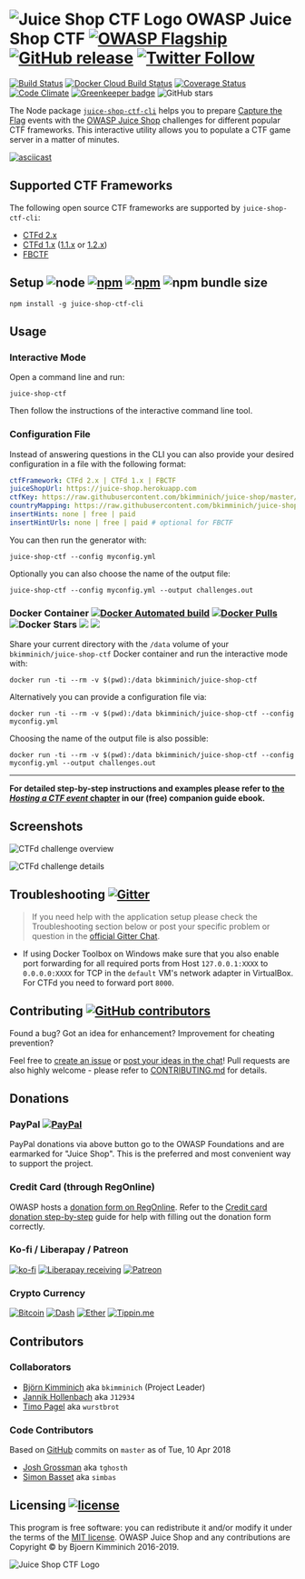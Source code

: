 # ![Juice Shop CTF Logo](https://raw.githubusercontent.com/bkimminich/juice-shop-ctf/master/images/JuiceShopCTF_Logo_100px.png) OWASP Juice Shop CTF [![OWASP Flagship](https://img.shields.io/badge/owasp-flagship%20project-48A646.svg)](https://www.owasp.org/index.php/OWASP_Project_Inventory#tab=Flagship_Projects) [![GitHub release](https://img.shields.io/github/release/bkimminich/juice-shop-ctf.svg)](https://github.com/bkimminich/juice-shop-ctf/releases/latest) [![Twitter Follow](https://img.shields.io/twitter/follow/owasp_juiceshop.svg?style=social&label=Follow)](https://twitter.com/owasp_juiceshop)

[![Build Status](https://travis-ci.org/bkimminich/juice-shop-ctf.svg?branch=master)](https://travis-ci.org/bkimminich/juice-shop-ctf)
[![Docker Cloud Build Status](https://img.shields.io/docker/cloud/build/bkimminich/juice-shop-ctf.svg)](https://cloud.docker.com/repository/docker/bkimminich/juice-shop-ctf/builds)
[![Coverage Status](https://coveralls.io/repos/github/bkimminich/juice-shop-ctf/badge.svg?branch=master)](https://coveralls.io/github/bkimminich/juice-shop-ctf?branch=master)
[![Code Climate](https://codeclimate.com/github/bkimminich/juice-shop-ctf/badges/gpa.svg)](https://codeclimate.com/github/bkimminich/juice-shop-ctf)
[![Greenkeeper badge](https://badges.greenkeeper.io/bkimminich/juice-shop-ctf.svg)](https://greenkeeper.io/)
![GitHub stars](https://img.shields.io/github/stars/bkimminich/juice-shop-ctf.svg?label=GitHub%20%E2%98%85&style=flat)

The Node package
[`juice-shop-ctf-cli`](https://www.npmjs.com/package/juice-shop-ctf-cli)
helps you to prepare [Capture the Flag](https://en.wikipedia.org/wiki/Capture_the_flag#Computer_security) events with the
[OWASP Juice Shop](http://owasp-juice.shop) challenges for different popular CTF frameworks. This interactive utility allows you to populate a CTF game server in a matter of minutes.

[![asciicast](https://asciinema.org/a/244925.png)](https://asciinema.org/a/244925?size=medium&rows=28&speed=1.25)

## Supported CTF Frameworks

The following open source CTF frameworks are supported by
`juice-shop-ctf-cli`:

* [CTFd 2.x](https://github.com/CTFd/CTFd/releases/latest)
* [CTFd 1.x](https://ctfd.io/)
  ([1.1.x](https://github.com/CTFd/CTFd/releases/tag/1.1.4) or [1.2.x](https://github.com/CTFd/CTFd/releases/tag/1.2.0))
* [FBCTF](https://github.com/facebook/fbctf)

## Setup ![node](https://img.shields.io/node/v/juice-shop-ctf-cli.svg) [![npm](https://img.shields.io/npm/dm/juice-shop-ctf-cli.svg)](https://www.npmjs.com/package/juice-shop-ctf-cli) [![npm](https://img.shields.io/npm/dt/juice-shop-ctf-cli.svg)](https://www.npmjs.com/package/juice-shop-ctf-cli) ![npm bundle size](https://img.shields.io/bundlephobia/min/juice-shop-ctf-cli.svg)

```
npm install -g juice-shop-ctf-cli
```

## Usage

### Interactive Mode

Open a command line and run:

```
juice-shop-ctf
```

Then follow the instructions of the interactive command line tool.

### Configuration File

Instead of answering questions in the CLI you can also provide your
desired configuration in a file with the following format:

```yaml
ctfFramework: CTFd 2.x | CTFd 1.x | FBCTF
juiceShopUrl: https://juice-shop.herokuapp.com
ctfKey: https://raw.githubusercontent.com/bkimminich/juice-shop/master/ctf.key # can also be actual key instead URL
countryMapping: https://raw.githubusercontent.com/bkimminich/juice-shop/master/config/fbctf.yml # ignored for CTFd
insertHints: none | free | paid
insertHintUrls: none | free | paid # optional for FBCTF
```

You can then run the generator with:

```
juice-shop-ctf --config myconfig.yml
```

Optionally you can also choose the name of the output file:

```
juice-shop-ctf --config myconfig.yml --output challenges.out
```

### Docker Container [![Docker Automated build](https://img.shields.io/docker/automated/bkimminich/juice-shop-ctf.svg)](https://registry.hub.docker.com/u/bkimminich/juice-shop-ctf/) [![Docker Pulls](https://img.shields.io/docker/pulls/bkimminich/juice-shop-ctf.svg)](https://registry.hub.docker.com/u/bkimminich/juice-shop-ctf/) ![Docker Stars](https://img.shields.io/docker/stars/bkimminich/juice-shop-ctf.svg) [![](https://images.microbadger.com/badges/image/bkimminich/juice-shop-ctf.svg)](https://microbadger.com/images/bkimminich/juice-shop-ctf "Get your own image badge on microbadger.com") [![](https://images.microbadger.com/badges/version/bkimminich/juice-shop-ctf.svg)](https://microbadger.com/images/bkimminich/juice-shop-ctf "Get your own version badge on microbadger.com")

Share your current directory with the `/data` volume of your
`bkimminich/juice-shop-ctf` Docker container and run the interactive
mode with:

```
docker run -ti --rm -v $(pwd):/data bkimminich/juice-shop-ctf
```

Alternatively you can provide a configuration file via:

```
docker run -ti --rm -v $(pwd):/data bkimminich/juice-shop-ctf --config myconfig.yml
```

Choosing the name of the output file is also possible:

```
docker run -ti --rm -v $(pwd):/data bkimminich/juice-shop-ctf --config myconfig.yml --output challenges.out
```

---

**For detailed step-by-step instructions and examples please refer to
[the _Hosting a CTF event_ chapter](https://bkimminich.gitbooks.io/pwning-owasp-juice-shop/content/part1/ctf.html)
in our (free) companion guide ebook.**

## Screenshots

![CTFd challenge overview](https://bkimminich.gitbooks.io/pwning-owasp-juice-shop/content/part1/img/ctfd_1.png)

![CTFd challenge details](https://bkimminich.gitbooks.io/pwning-owasp-juice-shop/content/part1/img/ctfd_2.png)

## Troubleshooting [![Gitter](http://img.shields.io/badge/gitter-join%20chat-1dce73.svg)](https://gitter.im/bkimminich/juice-shop)

> If you need help with the application setup please check the
> Troubleshooting section below or post your specific problem or
> question in the
> [official Gitter Chat](https://gitter.im/bkimminich/juice-shop).

- If using Docker Toolbox on Windows make sure that you also enable port
  forwarding for all required ports from Host `127.0.0.1:XXXX` to
  `0.0.0.0:XXXX` for TCP in the `default` VM's network adapter in
  VirtualBox. For CTFd you need to forward port `8000`.

## Contributing [![GitHub contributors](https://img.shields.io/github/contributors/bkimminich/juice-shop-ctf.svg)](https://github.com/bkimminich/juice-shop-ctf/graphs/contributors)

Found a bug? Got an idea for enhancement? Improvement for cheating
prevention?

Feel free to
[create an issue](https://github.com/bkimminich/juice-shop-ctf/issues)
or
[post your ideas in the chat](https://gitter.im/bkimminich/juice-shop)!
Pull requests are also highly welcome - please refer to
[CONTRIBUTING.md](CONTRIBUTING.md) for details.

## Donations

### PayPal [![PayPal](https://www.paypalobjects.com/en_US/i/btn/btn_donate_SM.gif)](https://www.paypal.com/cgi-bin/webscr?cmd=_donations&business=paypal%40owasp%2eorg&lc=BM&item_name=OWASP%20Juice%20Shop%20Project&item_number=OWASP%20Foundation&no_note=0&currency_code=USD&bn=PP%2dDonationsBF)

PayPal donations via above button go to the OWASP Foundations and are
earmarked for "Juice Shop". This is the preferred and most convenient
way to support the project.

### Credit Card (through RegOnline)

OWASP hosts a
[donation form on RegOnline](https://www.regonline.com/Register/Checkin.aspx?EventID=1044369).
Refer to the
[Credit card donation step-by-step](https://bkimminich.gitbooks.io/pwning-owasp-juice-shop/content/part3/donations.html#credit-card-donation-step-by-step)
guide for help with filling out the donation form correctly.

### Ko-fi / Liberapay / Patreon

[![ko-fi](https://www.ko-fi.com/img/donate_sm.png)](https://ko-fi.com/C0C7PLXP)
[![Liberapay receiving](https://img.shields.io/liberapay/receives/bkimminich.svg)](https://liberapay.com/bkimminich/donate)
[![Patreon](https://img.shields.io/badge/Become%20a-Patron-red.svg)](https://www.patreon.com/join/bkimminich?)

### Crypto Currency

[![Bitcoin](https://img.shields.io/badge/bitcoin-1AbKfgvw9psQ41NbLi8kufDQTezwG8DRZm-orange.svg)](https://blockchain.info/address/1AbKfgvw9psQ41NbLi8kufDQTezwG8DRZm)
[![Dash](https://img.shields.io/badge/dash-Xr556RzuwX6hg5EGpkybbv5RanJoZN17kW-blue.svg)](https://explorer.dash.org/address/Xr556RzuwX6hg5EGpkybbv5RanJoZN17kW)
[![Ether](https://img.shields.io/badge/ether-0x0f933ab9fcaaa782d0279c300d73750e1311eae6-lightgrey.svg)](https://etherscan.io/address/0x0f933ab9fcaaa782d0279c300d73750e1311eae6)
[![Tippin.me](https://img.shields.io/badge/tippin.me-%40bkimminich-%23ff8b8b.svg)](https://tippin.me/@bkimminich)

## Contributors

### Collaborators

- [Björn Kimminich](https://github.com/bkimminich) aka `bkimminich`
  (Project Leader)
- [Jannik Hollenbach](https://github.com/J12934) aka `J12934`
- [Timo Pagel](https://github.com/wurstbrot) aka `wurstbrot`

### Code Contributors

Based on [GitHub](https://github.com/bkimminich/juice-shop-ctf) commits
on `master` as of Tue, 10 Apr 2018

- [Josh Grossman](httpps://github.com/tghosth) aka `tghosth`
- [Simon Basset](https://github.com/simbas) aka `simbas`

## Licensing [![license](https://img.shields.io/github/license/bkimminich/juice-shop-ctf-server.svg)](LICENSE)

This program is free software: you can redistribute it and/or modify it
under the terms of the [MIT license](LICENSE). OWASP Juice Shop and any
contributions are Copyright © by Bjoern Kimminich 2016-2019.

![Juice Shop CTF Logo](https://raw.githubusercontent.com/bkimminich/juice-shop-ctf/develop/images/JuiceShopCTF_Logo_400px.png)
